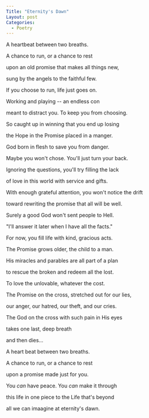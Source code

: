 ```yaml
---
Title: "Eternity's Dawn"
Layout: post
Categories:
  - Poetry
---
```


A heartbeat between two breaths.  

A chance to run, or a chance to rest  

upon an old promise that makes all things new,  

sung by the angels to the faithful few.  

If you choose to run, life just goes on.

Working and playing -- an endless con

meant to distract you. To keep you from choosing.

So caught up in winning that you end up losing

the Hope in the Promise placed in a manger.

God born in flesh to save you from danger. 


Maybe you won't chose. You'll just turn your back. 

Ignoring the questions, you'll try filling the lack 

of love in this world with service and gifts. 

With enough grateful attention, you won't notice the drift

toward rewriting the promise that all will be well.

Surely a good God won't sent people to Hell.

"I'll answer it later when I have all the facts."

For now, you fill life with kind, gracious acts.


The Promise grows older, the child to a man. 

His miracles and parables are all part of a plan

to rescue the broken and redeem all the lost.

To love the unlovable, whatever the cost.

The Promise on the cross, stretched out for our lies,

our anger, our hatred, our theft, and our cries.

The God on the cross with such pain in His eyes

takes one last, deep breath

and then dies...


A heart beat between two breaths.

A chance to run, or a chance to rest

upon a promise made just for you.

You *can* have peace. You *can* make it through

this life in one piece to the Life that's beyond

all we can imaagine at eternity's dawn.

